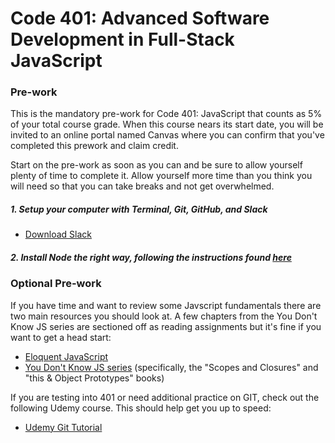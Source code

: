 # Code 401: Advanced Software Development in Full-Stack JavaScript

### Pre-work

This is the mandatory pre-work for Code 401: JavaScript that counts as 5% of your total course grade. When this course nears its start date, you will be invited to an online portal named Canvas where you can confirm that you've completed this prework and claim credit.

Start on the pre-work as soon as you can and be sure to allow yourself plenty of time to complete it. Allow yourself more time than you think you will need so that you can take breaks and not get overwhelmed.

##### 1. Setup your computer with Terminal, Git, GitHub, and Slack
- [Download Slack](https://slack.com/downloads/osx)

##### 2. Install Node the right way, following the instructions found [here](https://gist.github.com/toastynerd/d3e563522977f6750c32)

### Optional Pre-work
If you have time and want to review some Javscript fundamentals there are two main resources you should look at.  A few chapters from the You Don't Know JS series are sectioned off as reading assignments but it's fine if you want to get a head start:
- [Eloquent JavaScript](http://eloquentjavascript.net/)
- [You Don't Know JS series](https://github.com/getify/You-Dont-Know-JS) (specifically, the "Scopes and Closures" and "this & Object Prototypes" books)

If you are testing into 401 or need additional practice on GIT, check out the following Udemy course.  This should help get you up to speed:
- [Udemy Git Tutorial](https://slack.com/downloads/osx)
